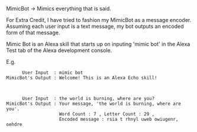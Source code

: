 MimicBot -> Mimics everything that is said.

For Extra Credit, I have tried to fashion my MimicBot as a message encoder. 
Assuming each user input is a text message, my bot outputs an encoded form of that message.

Mimic Bot is an Alexa skill that starts up on inputing 'mimic bot' in the Alexa Test tab of the Alexa development console.

E.g.      
          
          User Input  : mimic bot
    MimicBot's Output : Welcome! This is an Alexa Echo skill!



          User Input  : the world is burning, where are you?
    MimicBot's Output : Your message, 'the world is burning, where are you'. 
                        Word Count : 7 , Letter Count : 29 , 
                        Encoded message : rsia t rhnyl uweb owiugenr, oehdre
